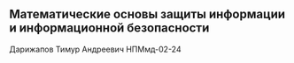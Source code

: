 ## Математические основы защиты информации и информационной безопасности
Дарижапов Тимур Андреевич НПМмд-02-24
